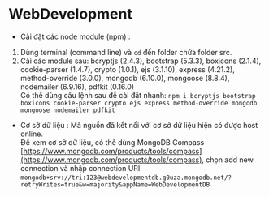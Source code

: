 # WebDevelopment
- Cài đặt các node module (npm) :
1. Dùng terminal (command line) và `cd` đến folder chứa folder src.
2. Cài các module sau: bcryptjs (2.4.3), bootstrap (5.3.3), boxicons (2.1.4), cookie-parser (1.4.7), crypto (1.0.1), ejs (3.1.10), express (4.21.2), method-override (3.0.0), mongodb (6.10.0), mongoose (8.8.4), nodemailer (6.9.16), pdfkit (0.16.0) \
Có thể dùng câu lệnh sau để cài đặt nhanh: `npm i bcryptjs bootstrap boxicons cookie-parser crypto ejs express method-override mongodb mongoose nodemailer pdfkit`
- Cơ sở dữ liệu :
Mã nguồn đã kết nối với cơ sở dữ liệu hiện có được host online. \
Để xem cơ sở dữ liệu, có thể dùng MongoDB Compass [https://www.mongodb.com/products/tools/compass](https://www.mongodb.com/products/tools/compass), chọn add new connection và nhập connection URI `mongodb+srv://tri:123@webdevelopmentdb.g0uza.mongodb.net/?retryWrites=true&w=majority&appName=WebDevelopmentDB`
